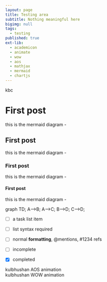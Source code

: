 ```yaml
---
layout: page
title: Testing area
subtitle: Nothing meaningful here
bigimg: null
tags:
  - testing
published: true
ext-lib:
  - academicon
  - animate
  - wow
  - aos
  - mathjax
  - mermaid
  - chartjs
---
```


<div> kbc </div>

<script>
        /* set up XMLHttpRequest */
        var url = "/img/Test.xlsx";
        var oReq = new XMLHttpRequest();
        oReq.open("GET", url, true);
        oReq.responseType = "arraybuffer";
 
        oReq.onload = function(e) {
            var arraybuffer = oReq.response;
 
            /* convert data to binary string */
            var data = new Uint8Array(arraybuffer);
            var arr = new Array();
            for (var i = 0; i != data.length; ++i) arr[i] = String.fromCharCode(data[i]);
            var bstr = arr.join("");
 
            /* Call XLSX */
            var workbook = XLSX.read(bstr, {
                type: "binary"
            });
 
            /* DO SOMETHING WITH workbook HERE */
            var first_sheet_name = workbook.SheetNames[0];
            /* Get worksheet */
            var worksheet = workbook.Sheets[first_sheet_name];
            console.log(XLSX.utils.sheet_to_json(worksheet, {raw: true}));
        }
 
        oReq.send();
 </script>


# First post

this is the mermaid diagram -

## First post

this is the mermaid diagram -

### First post

this is the mermaid diagram -

#### First post

this is the mermaid diagram -


<div class="mermaid">

graph TD;
    A-->B;
    A-->C;
    B-->D;
    C-->D;
</div>



- [ ] a task list item
- [ ] list syntax required
- [ ] normal **formatting**, @mentions, #1234 refs
- [ ] incomplete
- [x] completed




<i class="ai ai-coursera ai-5x"></i>


<i style="color: Tomato;" class="fas fa-stroopwafel fa-3x"></i>

<div class="item" data-aos="fade-up"> kulbhushan AOS animation </div>



<div class="wow zoomIn" data-wow-duration="0.5s">
 kulbhushan WOW animation
</div>


<canvas id="bar-chart-horizontal" width="800" height="450"></canvas>
<script>
new Chart(document.getElementById("bar-chart-horizontal"), {
    type: 'horizontalBar',
    data: {
      labels: ["Africa", "Asia", "Europe", "Latin America", "North America"],
      datasets: [
        {
          label: "Population (millions)",
          backgroundColor: ["#3e95cd", "#8e5ea2","#3cba9f","#e8c3b9","#c45850"],
          data: [2478,5267,734,784,433]
        }
      ]
    },
    options: {
      legend: { display: false },
      title: {
        display: true,
        text: 'Predicted world population (millions) in 2050'
      }
     
    }
});
 
</script>

